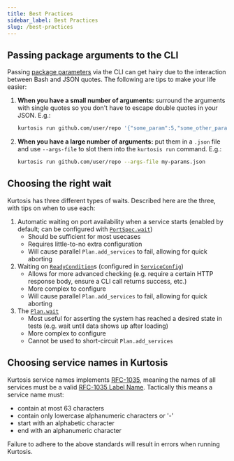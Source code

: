 ```yaml
---
title: Best Practices
sidebar_label: Best Practices
slug: /best-practices
---
```


Passing package arguments to the CLI
-------------------------------
Passing [package parameters][package-parameterization] via the CLI can get hairy due to the interaction between Bash and JSON quotes. The following are tips to make your life easier:

1. **When you have a small number of arguments:** surround the arguments with single quotes so you don't have to escape double quotes in your JSON. E.g.:
   ```bash
   kurtosis run github.com/user/repo '{"some_param":5,"some_other_param":"My value"}'
   ```
1. **When you have a large number of arguments:** put them in a `.json` file and use `--args-file` to slot them into the `kurtosis run` command. E.g.:
   ```bash
   kurtosis run github.com/user/repo --args-file my-params.json
   ```

Choosing the right wait
-----------------------
Kurtosis has three different types of waits. Described here are the three, with tips on when to use each:

1. Automatic waiting on port availability when a service starts (enabled by default; can be configured with [`PortSpec.wait`][port-spec-starlark-reference])
    - Should be sufficient for most usecases
    - Requires little-to-no extra configuration
    - Will cause parallel `Plan.add_services` to fail, allowing for quick aborting
1. Waiting on [`ReadyCondition`][ready-condition-starlark-reference]s (configured in [`ServiceConfig`][service-config-starlark-reference])
    - Allows for more advanced checking (e.g. require a certain HTTP response body, ensure a CLI call returns success, etc.)
    - More complex to configure
    - Will cause parallel `Plan.add_services` to fail, allowing for quick aborting
1. The [`Plan.wait`][plan-wait-starlark-reference]
    - Most useful for asserting the system has reached a desired state in tests (e.g. wait until data shows up after loading)
    - More complex to configure
    - Cannot be used to short-circuit `Plan.add_services`

Choosing service names in Kurtosis
----------------------------------
Kurtosis service names implements [RFC-1035](https://datatracker.ietf.org/doc/html/rfc1035), meaning the names of all services must be a valid [RFC-1035 Label Name](https://kubernetes.io/docs/advanced-concepts/overview/working-with-objects/names/#rfc-1035-label-names). Tactically this means a service name must:

- contain at most 63 characters
- contain only lowercase alphanumeric characters or '-'
- start with an alphabetic character
- end with an alphanumeric character

Failure to adhere to the above standards will result in errors when running Kurtosis.



<!---------------------------------------- ONLY LINKS BELOW HERE!!! ----------------------------------->
[package-parameterization]: ./advanced-concepts/packages.md#parameterization

[service-config-starlark-reference]: ./api-reference/starlark-reference/service-config.md
[port-spec-starlark-reference]: ./api-reference/starlark-reference/port-spec.md
[ready-condition-starlark-reference]: ./api-reference/starlark-reference/ready-condition.md
[plan-wait-starlark-reference]: ./api-reference/starlark-reference/plan.md#wait
